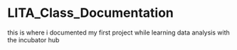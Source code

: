 # LITA_Class_Documentation
this is where i documented my first project while learning data analysis with the incubator hub
